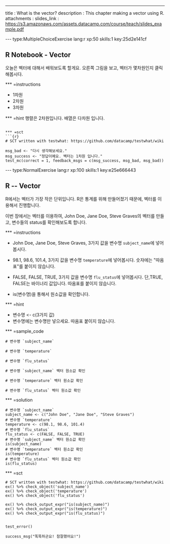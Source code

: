 ---
title       : What is the vector?
description : This chapter making a vector using R. 
attachments :
  slides_link : https://s3.amazonaws.com/assets.datacamp.com/course/teach/slides_example.pdf

--- type:MultipleChoiceExercise lang:r xp:50 skills:1 key:25d2e141cf
## R Notebook - Vector

오늘은 벡터에 대해서 배워보도록 할게요.
오른쪽 그림을 보고, 벡터가 몇차원인지 클릭해봅시다.

*** =instructions
- 1차원
- 2차원
- 3차원

*** =hint
행렬은 2차원입니다. 배열은 다차원 입니다. 

```

*** =sct
```{r}
# SCT written with testwhat: https://github.com/datacamp/testwhat/wiki

msg_bad <- "다시 생각해보세요."
msg_success <- "정답이예요. 벡터는 1차원 입니다."
test_mc(correct = 1, feedback_msgs = c(msg_success, msg_bad, msg_bad))
```

--- type:NormalExercise lang:r xp:100 skills:1 key:e25e666443
## R -- Vector

R에서는 벡터가 가장 작은 단위입니다. 
R은 통계를 위해 만들어졌기 때문에, 벡터를 이용해서 진행합니다. 

이번 장에서는 벡터를 이용하여, 
John Doe, Jane Doe, Steve Graves의 벡터를 만들고,
변수들의 status를 확인해보도록 합니다. 

*** =instructions
- John Doe, Jane Doe, Steve Graves, 3가지 값을 변수명 `subject_name`에 넣어봅시다. 

- 98.1, 98.6, 101.4, 3가지 값을 변수명 `temperature`에 넣어봅시다. 
 숫자에는 "따옴표"를 붙이지 않습니다.

- FALSE, FALSE, TRUE, 3가지 값을 변수명 `flu_status`에 넣어봅시다. 
단,TRUE, FALSE는 바이너리 값입니다. 따옴표를 붙이지 않습니다.  

- is(변수명)을 통해서 원소값을 확인합니다. 

*** =hint
- 변수명 <- c(3가지 값)
- 변수명에는 변수명만 넣으세요. 따옴표 붙이지 않습니다. 

*** =sample_code
```{r}
# 변수명 `subject_name`

# 변수명 `temperature`

# 변수명 `flu_status`

# 변수명 `subject_name` 벡터 원소값 확인

# 변수명 `temperature` 벡터 원소값 확인

# 변수명 `flu_status` 벡터 원소값 확인

```

*** =solution
```{r}
# 변수명 `subject_name`
subject_name <- c("John Doe", "Jane Doe", "Steve Graves")
# 변수명 `temperature`
temperature <- c(98.1, 98.6, 101.4)
# 변수명 `flu_status`
flu_status <- c(FALSE, FALSE, TRUE)
# 변수명 `subject_name` 벡터 원소값 확인
is(subject_name)
# 변수명 `temperature` 벡터 원소값 확인
is(temperature)
# 변수명 `flu_status` 벡터 원소값 확인
is(flu_status)
```

*** =sct
```{r}
# SCT written with testwhat: https://github.com/datacamp/testwhat/wiki
ex() %>% check_object('subject_name')
ex() %>% check_object('temperature')
ex() %>% check_object('flu_status')

ex() %>% check_output_expr("is(subject_name)")
ex() %>% check_output_expr("is(temperature)")
ex() %>% check_output_expr("is(flu_status)")


test_error()

success_msg("똑똑하군요! 참잘했어요!")
```

